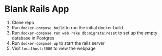 # Blank Rails App

1. Clone repo
2. Run `docker-compose build` to run the initial docker build
3. Run `docker-compose run web rake db:migrate:reset` to set up the empty database in Postgres
4. Run `docker-compose up` to start the rails server
5. Visit `localhost:3000` to view the webpage
